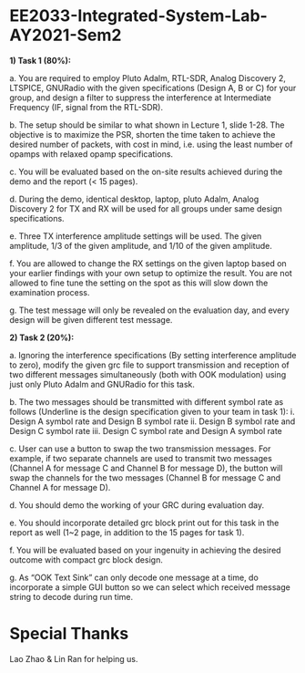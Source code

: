 # EE2033-Integrated-System-Lab-AY2021-Sem2

**1) Task 1 (80%):**

a. You are required to employ Pluto Adalm, RTL-SDR, Analog Discovery 2, LTSPICE,
GNURadio with the given specifications (Design A, B or C) for your group, and design a filter to suppress the interference at Intermediate Frequency (IF, signal from the RTL-SDR).

b. The setup should be similar to what shown in Lecture 1, slide 1-28. The objective is to maximize the PSR, shorten the time taken to achieve the desired number of packets, with cost in mind, i.e. using the least number of opamps with relaxed opamp specifications.

c. You will be evaluated based on the on-site results achieved during the demo and the report (< 15 pages).

d. During the demo, identical desktop, laptop, pluto Adalm, Analog Discovery 2 for TX and RX will be used for all groups under same design specifications.

e. Three TX interference amplitude settings will be used. The given amplitude, 1/3 of the given amplitude, and 1/10 of the given amplitude.

f. You are allowed to change the RX settings on the given laptop based on your earlier findings with your own setup to optimize the result. You are not allowed to fine tune the setting on the spot as this will slow down the examination process.

g. The test message will only be revealed on the evaluation day, and every design will be given different test message.

**2) Task 2 (20%):**

a. Ignoring the interference specifications (By setting interference amplitude to zero),
modify the given grc file to support transmission and reception of two different messages simultaneously (both with OOK modulation) using just only Pluto Adalm and GNURadio for this task.

b. The two messages should be transmitted with different symbol rate as follows (Underline is the design specification given to your team in task 1):
i. Design A symbol rate and Design B symbol rate ii. Design B symbol rate and Design C symbol rate iii. Design C symbol rate and Design A symbol rate

c. User can use a button to swap the two transmission messages. For example, if two separate channels are used to transmit two messages (Channel A for message C and Channel B for message D), the button will swap the channels for the two messages (Channel B for message C and Channel A for message D).

d. You should demo the working of your GRC during evaluation day.

e. You should incorporate detailed grc block print out for this task in the report as well
(1~2 page, in addition to the 15 pages for task 1).

f. You will be evaluated based on your ingenuity in achieving the desired outcome with
compact grc block design.

g. As “OOK Text Sink” can only decode one message at a time, do incorporate a simple
GUI button so we can select which received message string to decode during run time.


# Special Thanks
Lao Zhao & Lin Ran for helping us.
